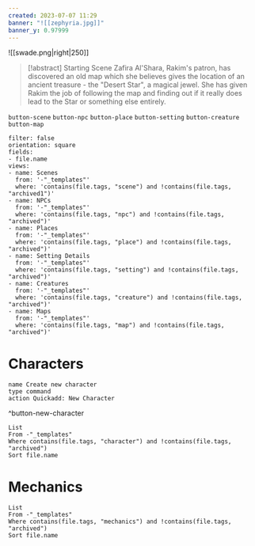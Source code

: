 ```yaml
---
created: 2023-07-07 11:29
banner: "![[zephyria.jpg]]"
banner_y: 0.97999
---
```

![[swade.png|right|250]]

> [!abstract] Starting Scene
> Zafira Al'Shara, Rakim's patron, has discovered an old map which she believes gives the location of an ancient treasure - the "Desert Star", a magical jewel. She has given Rakim the job of following the map and finding out if it really does lead to the Star or something else entirely.

`button-scene` `button-npc` `button-place` `button-setting` `button-creature` `button-map`

```page-gallery
filter: false
orientation: square
fields:
- file.name
views:
- name: Scenes
  from: '-"_templates"'
  where: 'contains(file.tags, "scene") and !contains(file.tags, "archived1")'
- name: NPCs
  from: '-"_templates"'
  where: 'contains(file.tags, "npc") and !contains(file.tags, "archived")'
- name: Places
  from: '-"_templates"'
  where: 'contains(file.tags, "place") and !contains(file.tags, "archived")'
- name: Setting Details
  from: '-"_templates"'
  where: 'contains(file.tags, "setting") and !contains(file.tags, "archived")'
- name: Creatures
  from: '-"_templates"'
  where: 'contains(file.tags, "creature") and !contains(file.tags, "archived")'
- name: Maps
  from: '-"_templates"'
  where: 'contains(file.tags, "map") and !contains(file.tags, "archived")'
```

# Characters
```button
name Create new character
type command
action Quickadd: New Character
```
^button-new-character
```dataview
List 
From -"_templates"
Where contains(file.tags, "character") and !contains(file.tags, "archived")
Sort file.name
```

# Mechanics
```dataview
List
From -"_templates"
Where contains(file.tags, "mechanics") and !contains(file.tags, "archived") 
Sort file.name
```
